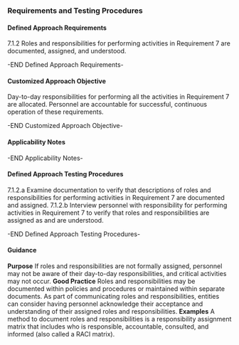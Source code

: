 ### Requirements and Testing Procedures

#### Defined Approach Requirements
7.1.2 Roles and responsibilities for performing activities in Requirement 7 are documented, assigned, and understood.

-END Defined Approach Requirements- 
#### Customized Approach Objective
Day-to-day responsibilities for performing all the activities in Requirement 7 are allocated. Personnel are accountable for successful, continuous operation of these requirements.

-END Customized Approach Objective- 
#### Applicability Notes



-END Applicability Notes- 
#### Defined Approach Testing Procedures
7.1.2.a Examine documentation to verify that descriptions of roles and responsibilities for performing activities in Requirement 7 are documented and assigned.
7.1.2.b Interview personnel with responsibility for performing activities in Requirement 7 to verify that roles and responsibilities are assigned as and are understood.

-END Defined Approach Testing Procedures- 
#### Guidance
**Purpose**
If roles and responsibilities are not formally assigned, personnel may not be aware of their day-to-day responsibilities, and critical activities may not occur.
**Good Practice**
Roles and responsibilities may be documented within policies and procedures or maintained within separate documents.
As part of communicating roles and responsibilities, entities can consider having personnel acknowledge their acceptance and understanding of their assigned roles and responsibilities.
**Examples**
A method to document roles and responsibilities is a responsibility assignment matrix that includes who is responsible, accountable, consulted, and informed (also called a RACI matrix).